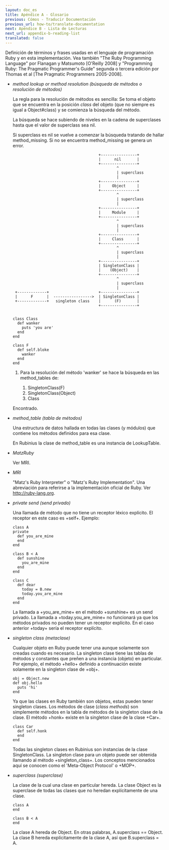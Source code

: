```yaml
---
layout: doc_es
title: Apéndice A - Glosario
previous: Cómos - Traducir Documentación
previous_url: how-to/translate-documentation
next: Apéndice B - Lista de Lecturas
next_url: appendix-b-reading-list
translated: false
---
```

Definición de términos y frases usadas en el lenguaje de programación Ruby y en
esta implementación. Vea también "The Ruby Programming Language" por Flanagan y
Matsumoto [O'Reilly 2008] y "Programming Ruby: The Pragmatic Programmer's Guide"
segunda o tercera edición por Thomas et al [The Pragmatic Programmers 2005-2008].


* _method lookup or method resolution (búsqueda de métodos o resolución
  de métodos)_

  La regla para la resolución de métodos es sencilla: Se toma el objeto
  que se encuentra en la posición *class* del objeto (que no siempre es
  igual a Object#class) y se comienza la búsqueda del método.

  La búsqueda se hace subiendo de niveles en la cadena de superclases
  hasta que el valor de superclass sea nil.

  Si superclass es nil se vuelve a comenzar la búsqueda tratando de hallar
  method_missing. Si no se encuentra method_missing se genera un error.

                                            +----------------+
                                            |      nil       |
                                            +----------------+
                                                    ^
                                                    | superclass
                                                    |
                                            +----------------+
                                            |     Object     |
                                            +----------------+
                                                    ^
                                                    | superclass
                                                    |
                                            +----------------+
                                            |     Module     |
                                            +----------------+
                                                    ^
                                                    | superclass
                                                    |
                                            +----------------+
                                            |     Class      |
                                            +----------------+
                                                    ^
                                                    | superclass
                                                    |
                                            +----------------+
                                            | SingletonClass |
                                            |    (Object)    |
                                            +----------------+
                                                    ^
                                                    | superclass
                                                    |
       +-------------+                      +----------------+
       |      F      |  ----------------->  | SingletonClass |
       +-------------+   singleton class    |      (F)       |
                                            +----------------+


      class Class
        def wanker
          puts 'you are'
        end
      end

      class F
        def self.bloke
          wanker
        end
      end

  1. Para la resolución del método 'wanker' se hace la búsqueda en las
  method_tables de:

      1. SingletonClass(F)
      1. SingletonClass(Object)
      1. Class

  Encontrado.


* _method_table (tabla de métodos)_

  Una estructura de datos hallada en todas las clases (y módulos) que contiene
  los métodos definidos para esa clase.

  En Rubinius la clase de method_table es una instancia de LookupTable.

* _MatzRuby_

  Ver MRI.


* _MRI_

  "Matz's Ruby Interpreter" o "Matz's Ruby Implementation". Una abreviación
  para referirse a la implementación oficial de Ruby. Ver
  <http://ruby-lang.org>.


* _private send (send privado)_

  Una llamada de método que no tiene un receptor léxico explícito. El
  receptor en este caso es +self+. Ejemplo:

      class A
      private
        def you_are_mine
        end
      end

      class B < A
        def sunshine
          you_are_mine
        end
      end

      class C
        def dear
          today = B.new
          today.you_are_mine
        end
      end

  La llamada a +you_are_mine+ en el método +sunshine+ es un send privado.
  La llamada a +today.you_are_mine+ no funcionará ya que los métodos privados
  no pueden tener un receptor explícito. En el caso anterior +today+ sería
  el receptor explícito.


* _singleton class (metaclase)_

  Cualquier objeto en Ruby puede tener una aunque solamente son creadas cuando
  es necesario. La singleton clase tiene las tablas de métodos y constantes
  que preñen a una instancia (objeto) en particular. Por ejemplo, el método
  +hello+ definido a continuación existe solamente en la singleton clase de
  +obj+.

      obj = Object.new
      def obj.hello
        puts 'hi'
      end

  Ya que las clases en Ruby también son objetos, estas pueden tener singleton
  clases.  Los métodos de clase (*class methods*) son simplemente métodos en
  la tabla de métodos de la singleton clase de la clase. El método +honk+
  existe en la singleton clase de la clase +Car+.

      class Car
        def self.honk
        end
      end

  Todas las singleton clases en Rubinius son instancias de la clase
  SingletonClass.  La singleton clase para un objeto puede ser obtenida
  llamando al método +singleton_class+.  Los conceptos mencionados aquí se
  conocen como el 'Meta-Object Protocol' o +MOP+.


* _superclass (superclase)_

  La clase de la cual una clase en particular hereda. La clase Object es la
  superclase de todas las clases que no heredan explícitamente de una clase.

      class A
      end

      class B < A
      end

  La clase A hereda de Object. En otras palabras, A.superclass == Object. La
  clase B hereda explícitamente de la clase A, así que B.superclass = A.
